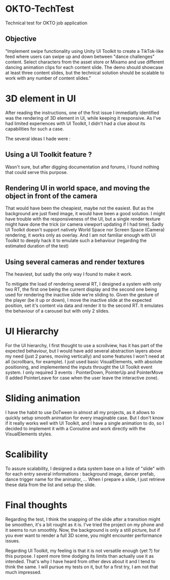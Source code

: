 # OKTO-TechTest
Technical test for OKTO job application

## Objective
"Implement swipe functionality using Unity UI Toolkit to create a TikTok-like feed
where users can swipe up and down between "dance challenges" content. Select characters
from the asset store or Mixamo and use different dancing animation clips for each content
slide. The demo should showcase at least three content slides, but the technical solution
should be scalable to work with any number of content slides."

# 3D element in UI

After reading the instructions, one of the first issue I immediatly identified was the rendering of 3D element in UI, while keeping it responsive.
As I've had limited experiences with UI Toolkit, I didn't had a clue about its capabilities for such a case.

The several ideas I hade were : 

## Using a UI Toolkit feature ?
Wasn't sure, but after digging documentation and forums, I found nothing that could serve this purpose.

## Rendering UI in world space, and moving the object in front of the camera
That would have been the cheapiest, maybe not the easiest.
But as the background are just fixed image, it would have been a good solution.
I might have trouble with the responsiveness of the UI, but a single render texture might have done the trick (or camera viewport updating if I had time).
Sadly UI Toolkit doesn't support natively World Space nor Screen Space (Camera) rendering, it works only as overlay.
And I am not familiar enough with UI Toolkit to deeply hack it to emulate such a behaviour (regarding the estimated duration of the test)

## Using several cameras and render textures
The heaviest, but sadly the only way I found to make it work.

To mitigate the load of rendering several RT, I designed a system with only two RT, the first one being the current display and the second one being used for rendering the inactive slide we're sliding to.
Given the gesture of the player (be it up or down), I move the inactive slide at the expected position, set it's content via data and render it to the second RT.
It emulates the behaviour of a carousel but with only 2 slides.

# UI Hierarchy

For the UI hierarchy, I first thought to use a scrollview, has it has part of the expected behaviour, but I would have add several abstraction layers above my need (just 2 panes, moving vertically) and some features I won't need at all (scrollbars, for example).
I just used basic VisualElements, with absolute positioning, and implementend the inputs throught the UI Toolkit event system.
I only required 3 events : PointerDown, PointerUp and PointerMove (I added PointerLeave for case when the user leave the interactive zone).

# Sliding animation

I have the habit to use DoTween in almost all my projects, as it allows to quickly setup smooth animation for every imaginable case.
But I don't know if it really works well with UI Toolkit, and I have a single animation to do, so I decided to implement it with a Coroutine and work directly with the VisualElements styles.

# Scalibility

To assure scalability, I designed a data system base on a liste of "slide" with for each entry several informations : background image, dancer prefab, dance trigger name for the animator, ...
When I prepare a slide, I just retrieve these data from the list and setup the slide.

# Final thoughts
Regarding the test, I think the snapping of the slide after a transition might be smoothen, it's a bit rought as it is.
I've tried the project on my phone and it seems to run smoothly.
Now, the background is only a still picture, but if you ever want to render a full 3D scene, you might encounter performance issues.

Regarding UI Toolkit, my feeling is that it is not versatile enough (yet ?) for this purpose. I spent more time dodging its limits than actually use it as intended.
That's why I have heard from other devs about it and I tend to think the same. I will pursue my tests on it, but for a first try, I am not that much impressed.
